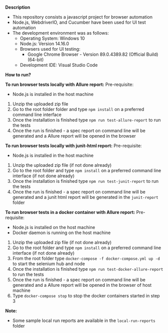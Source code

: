 **Description**
* This repository consists a javascript project for browser automation
* Node.js, WebdriverIO, and Cucumber have been used for UI test automation
* The development environment was as follows:
    - Operating System: Windows 10
    - Node.js: Version 14.16.0  
    - Browsers used for UI testing: 
        + Google Chrome Browser - Version 89.0.4389.82 (Official Build) (64-bit)
    - Development IDE: Visual Studio Code

**How to run?**

**To run browser tests locally with Allure report:**
Pre-requisite:
- Node.js is installed in the host machine

1. Unzip the uploaded zip file
2. Go to the root folder folder and type `npm install` on a preferred command line interface
3. Once the installation is finished type `npm run test-allure-report` to run the tests
4. Once the run is finished - a spec report on command line will be generated and a Allure report will be opened in the browser

**To run browser tests locally with junit-html report:**
Pre-requisite:
- Node.js is installed in the host machine

1. Unzip the uploaded zip file (if not done already)
2. Go to the root folder and type `npm install` on a preferred command line interface (if not done already)
3. Once the installation is finished type `npm run test-junit-report` to run the tests
4. Once the run is finished - a spec report on command line will be generated and a junit html report will be generated in the `junit-report` folder

**To run browser tests in a docker container with Allure report:**
Pre-requisite:
- Node.js is installed on the host machine
- Docker daemon is running on the host machine 

1. Unzip the uploaded zip file (if not done already)
2. Go to the root folder and type `npm install` on a preferred command line interface (if not done already)
3. From the root folder type `docker-compose -f docker-compose.yml up -d` to start the selenium hub and node
3. Once the installation is finished type `npm run test-docker-allure-report` to run the tests
4. Once the run is finished - a spec report on command line will be generated and a Allure report will be       opened in the browser of host machine
5. Type `docker-compose stop` to stop the docker containers started in step 3

**Note:**
- Some sample local run reports are available in the `local-run-reports` folder